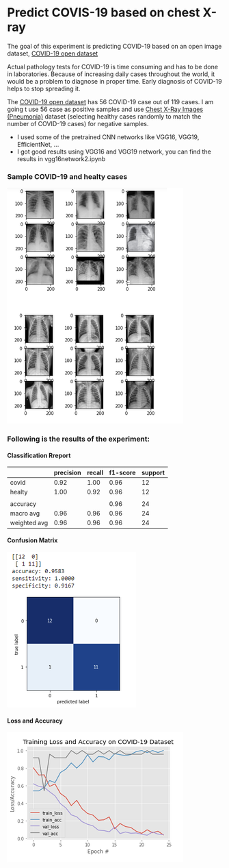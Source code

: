 # Predict COVIS-19 based on chest X-ray
The goal of this experiment is predicting COVID-19 based on an open image dataset, [COVID-19 open dataset](https://github.com/ieee8023/covid-chestxray-dataset#covid-19-image-data-collection) 

Actual pathology tests for COVID-19 is time consuming and has to be done in laboratories. Because of increasing daily cases throughout the world, it would be a problem to diagnose in proper time. 
Early diagnosis of COVID-19 helps to stop spreading it.


The [COVID-19 open dataset](https://github.com/ieee8023/covid-chestxray-dataset#covid-19-image-data-collection) has 56 COVID-19 case out of 119 cases.
I am going t use 56 case as positive samples and use [Chest X-Ray Images (Pneumonia)](https://www.kaggle.com/paultimothymooney/chest-xray-pneumonia) dataset (selecting healthy cases randomly to match the number of COVID-19 cases) for negative samples.

* I used some of the pretrained CNN networks like VGG16, VGG19, EfficientNet, ...
* I got good results using VGG16 and VGG19 network, you can find the results in vgg16network2.ipynb


### Sample COVID-19 and healty cases
![Result](https://github.com/Robatjazi/COVID-19/blob/master/covid-19_3.png)

### Following is the results of the experiment:


#### Classification Rreport

|               | precision     |  recall     |   f1-score    |   support     |
| ------------- | ------------- | ----------- | ------------- | ------------- | 
| covid         | 0.92          | 1.00        | 0.96          | 12            |
| healty        | 1.00          | 0.92        | 0.96          | 12            |
|               |               |             |               |               |
| accuracy      |               |             | 0.96          | 24            |
| macro avg     | 0.96          | 0.96        | 0.96          | 24            |
| weighted avg  | 0.96          | 0.96        | 0.96          | 24            |


#### Confusion Matrix
![Result](https://github.com/Robatjazi/COVID-19/blob/master/covid-19_1.png)



#### Loss and Accuracy
![Result](https://github.com/Robatjazi/COVID-19/blob/master/covid-19_2.png)


